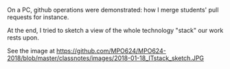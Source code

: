 On a PC, github operations were demonstrated: how I merge students' pull requests for instance.

At the end, I tried to sketch a view of the whole technology "stack" our work rests upon. 

See the image at https://github.com/MPO624/MPO624-2018/blob/master/classnotes/images/2018-01-18_ITstack_sketch.JPG
